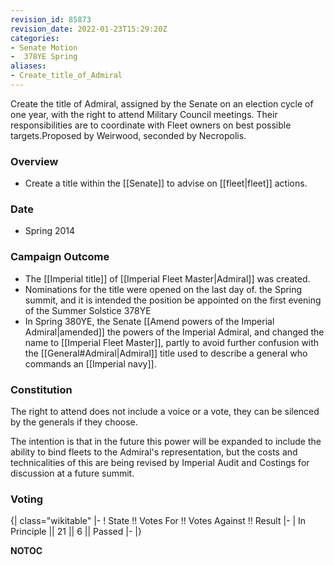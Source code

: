 ```yaml
---
revision_id: 85873
revision_date: 2022-01-23T15:29:20Z
categories:
- Senate Motion
-  378YE Spring
aliases:
- Create_title_of_Admiral
---
```


Create the title of Admiral, assigned by the Senate on an election cycle of one year, with the right to attend Military Council meetings. Their responsibilities are to coordinate with Fleet owners on best possible targets.Proposed by Weirwood, seconded by Necropolis.

### Overview
* Create a title within the [[Senate]] to advise on [[fleet|fleet]] actions.

### Date
* Spring 2014

### Campaign Outcome
* The [[Imperial title]] of [[Imperial Fleet Master|Admiral]] was created.
* Nominations for the title were opened on the last day of. the Spring summit, and it is intended the position be appointed on the first evening of the Summer Solstice 378YE
* In Spring 380YE, the Senate [[Amend powers of the Imperial Admiral|amended]] the powers of the Imperial Admiral, and changed the name to [[Imperial Fleet Master]], partly to avoid further confusion with the [[General#Admiral|Admiral]] title used to describe a general who commands an [[Imperial navy]].

### Constitution
The right to attend does not include a voice or a vote, they can be silenced by the generals if they choose. 

The intention is that in the future this power will be expanded to include the ability to bind fleets to the Admiral's representation, but the costs and technicalities of this are being revised by Imperial Audit and Costings for discussion at a future summit.

### Voting
{| class="wikitable"
|-
! State !! Votes For !! Votes Against !! Result
|-
| In Principle || 21 || 6 || Passed
|-
|}



__NOTOC__